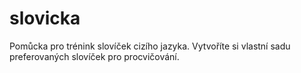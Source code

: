 # slovicka
Pomůcka pro trénink slovíček cizího jazyka. Vytvoříte si vlastní sadu preferovaných  slovíček pro procvičování.
